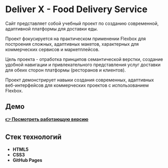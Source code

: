 # Deliver X - Food Delivery Service

Сайт представляет собой учебный проект по созданию современной, адаптивной платформы для доставки еды.

Проект фокусируется на практическом применении Flexbox для построения сложных, адаптивных макетов, характерных для коммерческих сервисов и маркетплейсов.

Цель проекта - отработка принципов семантической верстки, создание удобной навигации и привлекательного представления услуг доставки для обеих сторон платформы (ресторанов и клиентов).

Проект демонстрирует навыки создания современных, адаптивных веб-интерфейсов для коммерческих проектов с использованием Flexbox.

## Демо

**[👉 Посмотреть работающую версию](https://kalachinskii.github.io/Deliver_X/)**

## Стек технологий

- **HTML5**
- **CSS3**
- **GitHub Pages**
